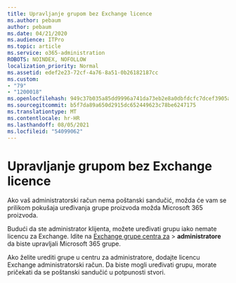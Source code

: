 ```yaml
---
title: Upravljanje grupom bez Exchange licence
ms.author: pebaum
author: pebaum
ms.date: 04/21/2020
ms.audience: ITPro
ms.topic: article
ms.service: o365-administration
ROBOTS: NOINDEX, NOFOLLOW
localization_priority: Normal
ms.assetid: edef2e23-72cf-4a76-8a51-0b26182187cc
ms.custom:
- "79"
- "1200018"
ms.openlocfilehash: 949c37b035a85dd9996a741da73eb2e8a0dbfdcfc7dcef3905aa78e5759404e9
ms.sourcegitcommit: b5f7da89a650d2915dc652449623c78be6247175
ms.translationtype: MT
ms.contentlocale: hr-HR
ms.lasthandoff: 08/05/2021
ms.locfileid: "54099062"
---
```

# <a name="manage-a-group-without-an-exchange-license"></a>Upravljanje grupom bez Exchange licence

Ako vaš administratorski račun nema poštanski sandučić, možda će vam se prilikom pokušaja uređivanja grupe proizvoda možda Microsoft 365 proizvoda.
  
Budući da ste administrator klijenta, možete uređivati grupu iako nemate licencu za Exchange. Idite na [Exchange grupe centra za](https://outlook.office365.com/ecp.aspx) \> **administratore** da biste upravljali Microsoft 365 grupe.
  
Ako želite urediti grupe u centru za administratore, dodajte licencu Exchange administratorski račun. Da biste mogli uređivati grupu, morate pričekati da se poštanski sandučić u potpunosti stvori.
  